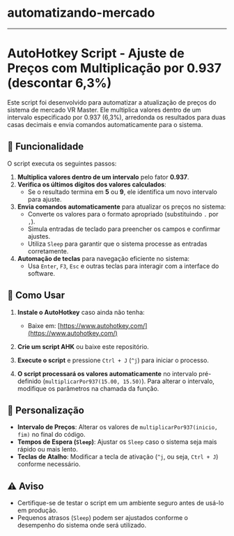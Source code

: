 # automatizando-mercado
---

# AutoHotkey Script - Ajuste de Preços com Multiplicação por 0.937 (descontar 6,3%)

Este script foi desenvolvido para automatizar a atualização de preços do sistema de mercado VR Master. Ele multiplica valores dentro de um intervalo especificado por 0.937 (6,3%), arredonda os resultados para duas casas decimais e envia comandos automaticamente para o sistema.

## 📌 Funcionalidade

O script executa os seguintes passos:

1. **Multiplica valores dentro de um intervalo** pelo fator **0.937**.
2. **Verifica os últimos dígitos dos valores calculados**:
   - Se o resultado termina em **5** ou **9**, ele identifica um novo intervalo para ajuste.
3. **Envia comandos automaticamente** para atualizar os preços no sistema:
   - Converte os valores para o formato apropriado (substituindo `.` por `,`).
   - Simula entradas de teclado para preencher os campos e confirmar ajustes.
   - Utiliza `Sleep` para garantir que o sistema processe as entradas corretamente.
4. **Automação de teclas** para navegação eficiente no sistema:
   - Usa `Enter`, `F3`, `Esc` e outras teclas para interagir com a interface do software.

## 📌 Como Usar

1. **Instale o AutoHotkey** caso ainda não tenha:
   - Baixe em: [https://www.autohotkey.com/](https://www.autohotkey.com/)
   
2. **Crie um script AHK** ou baixe este repositório.

3. **Execute o script** e pressione `Ctrl + J` (`^j`) para iniciar o processo.

4. **O script processará os valores automaticamente** no intervalo pré-definido (`multiplicarPor937(15.00, 15.50)`). Para alterar o intervalo, modifique os parâmetros na chamada da função.

## 📌 Personalização

- **Intervalo de Preços**: Alterar os valores de `multiplicarPor937(inicio, fim)` no final do código.
- **Tempos de Espera (`Sleep`)**: Ajustar os `Sleep` caso o sistema seja mais rápido ou mais lento.
- **Teclas de Atalho**: Modificar a tecla de ativação (`^j`, ou seja, `Ctrl + J`) conforme necessário.

## ⚠️ Aviso

- Certifique-se de testar o script em um ambiente seguro antes de usá-lo em produção.
- Pequenos atrasos (`Sleep`) podem ser ajustados conforme o desempenho do sistema onde será utilizado.
